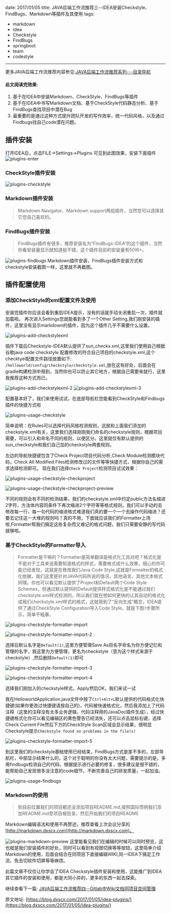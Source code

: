 date: 2017/01/05
title: JAVA后端工作流推荐三--IDEA安装Checkstyle、FindBugs、Markdown等插件及其使用
tags: 
- markdown
- idea
- Checkstyle
- FindBugs
- springboot
- team
- codestyle
---

更多JAVA后端工作流推荐内容参见:[JAVA后端工作流推荐系列---目录导航](/2017/01/10/workflow/)

#### 此文阅读完效果:

1. 基于在IDEA中安装Markdown、CheckStyle、FindBugs等插件
2. 基于在IDEA中书写Markdown文档、基于CheckStyle代码静态分析、基于FindBugs查找项目中潜在Bug
3. 最重要的是通过这种方式提升团队开发的写作效率，统一代码风格，以及通过Findbugs找自己code潜在问题。

<!-- more -->

## 插件安装
打开IDEA后，点击FILE->Settings->Plugins 可见到此图效果，安装下面插件
![plugins-enter](https://sssvip.github.io/img/idea-plugins/plugins-enter.png)

### CheckStyle插件安装
![plugins-checkstyle](https://sssvip.github.io/img/idea-plugins/plugins-checkstyle.png)
### Markdown插件安装
> Markdown Navigator、Markdown support两组插件，当然您可以选择其它您自己喜欢的。

### FindBugs插件安装
> FindBugs插件有很多，推荐安装名为“FindBugs-IDEA”的这个插件，当然你看安装量显示就知道挺不错，这个插件目前的安装量有50W+。

![plugins-findbugs](https://sssvip.github.io/img/idea-plugins/plugins-findbugs.png)
Markdown插件安装，FindBugs插件安装方式和checkstyle安装截图一样，这里就不再截图。

## 插件配置使用
### 添加CheckStyle的xml配置文件及使用
安装完插件你应该会看到重启IDEA提示，没有的话就手动关闭重启一次，插件就加载啦。
再次进入Settings您就能看到多了一个Other Setting,我们刚安装的插件，这里没有显示markdown的插件，因为这个插件几乎不需要什么设置。

![plugins-add-checkstylexml](https://sssvip.github.io/img/idea-plugins/plugins-add-checkstylexml.png)

插件下载后Checkstyle-IDEA默认提供了sun_checks.xml,这里我们使用自己根据谷歌java code checkstyle 配置修改的符合自己项目的checkstyle.xml,这个checktyel配置文件路径放置如下:
`/helloworld/config/checkstyle/checkstyle.xml`,放在这有好处，后面会在gradle构建检测中用到，当然你也可以防止其它地方，根据自己需要来就行，这里我推荐这种方式而已。

![plugins-add-checkstylexml-2](https://sssvip.github.io/img/idea-plugins/plugins-add-checkstylexml-2.png)
![plugins-add-checkstylexml-3](https://sssvip.github.io/img/idea-plugins/plugins-add-checkstylexml-3.png)

配置基本好了，我们来使用试试，在底部导航栏您能看到CheckStyle和Findbugs插件的快捷方式啦

![plugins-usage-checkstyle](https://sssvip.github.io/img/idea-plugins/plugins-usage-checkstyle.png)

简单说明：在Rules可以选择代码风格检测规则，这就和上面我们添加的checkstyle.xml有关，这里我们选择刚刚我们命名的checkstyle规则，根据项目需要，可以引入和命名不同的规则，以便区分。这里就仅有默认提供的sun_checkstyle和我们自己加的checkstyle两套规则。

左边的导航快捷键包含了Check Project项目代码分析,Check Module检测模块代码，Check All Modified Files检测修改过的文件等等快捷方式，根据你自己的需求选择检测即可。
现在我们选择`Check Project`检测项目试试效果：

![plugins-usage-checkstyle-checkproject](https://sssvip.github.io/img/idea-plugins/plugins-usage-checkstyle-checkproject.png)

![plugins-usage-checkstyle-checkproject-preview](https://sssvip.github.io/img/idea-plugins/plugins-usage-checkstyle-checkproject-preview.png)


不同的规则会有不同的检测结果，我们的checkstyle.xml中约定public方法名缩进2字符，方法体内容同条件下再次缩进2个字符等等格式规则。我们可以手动的去修改每一行，每一句代码的缩进格式难道我们真的要一个一个去操作代码缩进？还要去记住这一大堆的规则吗？真的不用，下面就应该我们的Formatter上场啦,Formatter帮我们搞定这些复杂而又难记的格式问题，我们只需要安静的写代码就够啦。
### 基于CheckStyle的Formatter导入
> Formatter是干嘛的？Formatter是简单翻译是格式化工具对吧？格式化是不是对于工具来说需要知道格式的样式，需要格式成什么效果，细心的你可能已经发现，这就是在修改我们Java Code Style,这就是Formatter的格式化依据，我们这里是针对JAVA代码所说的情况，其他语言，其他文本格式同理。你也可以看见默认提供了Project和Default两个Code Style Schemes，但通过默认提供的Default提供样式格式化是不能通过我们checkstyle.xml样式检测的，所以我们就在想如何更快的让其自动的格式化成我们checkstyle.xml样式的格式，这就用到了“反向生成”概念，IDEA提供了通过CheckStyle Configuration导入Code Style，就是下图`7`步骤所示，简单不粗暴。

![plugins-checkstyle-formatter-import](https://sssvip.github.io/img/idea-plugins/plugins-checkstyle-formatter-import.png)

![plugins-checkstyle-formatter-import-2](https://sssvip.github.io/img/idea-plugins/plugins-checkstyle-formatter-import-2.png)

选择后默认名字是`Default(1)`,这里方便管理Save As将名字命名为你方便记忆和管理的名字，我这里为方便管理，更名为checkstyle（意为这个样式来源于checkstyle）,然后删除`Default(1)`即可

![plugins-checkstyle-formatter-import-3](https://sssvip.github.io/img/idea-plugins/plugins-checkstyle-formatter-import-3.png)

![plugins-checkstyle-formatter-import-4](https://sssvip.github.io/img/idea-plugins/plugins-checkstyle-formatter-import-4.png)

选择我们刚加入的checkstyle样式，Apply然后OK，我们来试一试

我在HelloworldApplication.java文件中按了`Ctrl+Alt+L`默认提供的代码格式化快捷键(如果你更改过快捷键请按自己的)，代码被快速格式化，然后我添加上了代码注释（这里的注释没有太多业务逻辑，代码注释用的JavaDoc插件生成），经过快捷键格式化你可以看见编辑区的黄色警告已经消失，还可以点击鼠标右键，选择Check Current File然后下方的CheckStyle Scan区域会显示结果，很明显Checkstyle提示`Checkstyle found no problems in the file(s)`

![plugins-checkstyle-formatter-import-5](https://sssvip.github.io/img/idea-plugins/plugins-checkstyle-formatter-import-5.png)

到这里我们的checkstyle基础使用已经结束，FindBugs方式是差不多的，左部导航栏，中部显示结果什么的，这个对于聪明的你没有太大问题，需要提示的是，多用findbugs检测自己的代码，根据提示进行必要的修复，很多建议是很不错的，能帮助自己发现很多没注意的code细节，不断完善自己的研发质量，一起加油。

![plugins-usage-findbugs](https://sssvip.github.io/img/idea-plugins/plugins-usage-findbugs.png)



### Markdown的使用
> 到目前位置我们的项目都还没添加项目README.md,按照国际惯例我们添加README.md至项目根目录，然后开始我们的项目README

Markdown编辑语法和使用不再赘述，推荐查看上次会议分享的[http://markdown.dxscx.com](http://markdown.dxscx.com)。

![plugins-markdown-preview](https://sssvip.github.io/img/idea-plugins/plugins-markdown-preview.png)
这里能看见我们在编辑的时候可以同时预览，这也就是我们安装插件的好处，同时可以看到有视图切换等等按钮，这里简单介绍Markdown的使用，后面会结合在同项目下直接编辑WIKI,同一IDEA下搞定工作流，免去切软件切屏等等麻烦。

此篇文章不仅仅让你学会了IDEA Checkstyle插件安装和使用，这能推广到IDEA其它插件的安装和使用，都是大同小异的，更多的东西一起去探索。

继续查看下一篇: [JAVA后端工作流推荐四--Gitlab中Wiki文档同项目空间管理](/2017/01/05/wiki-manager/)

原文地址: [https://blog.dxscx.com/2017/01/05/idea-plugins/](https://blog.dxscx.com/2017/01/05/idea-plugins/)